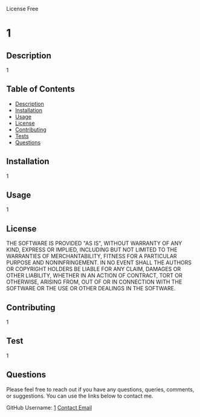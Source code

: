 License Free

# 1

## Description

1

## Table of Contents

- [Description](#Description)
- [Installation](#Installation)
- [Usage](#Usage)
- [License](#License)
- [Contributing](#Contributing)
- [Tests](#Tests)
- [Questions](#Questions)  


## Installation

1

## Usage

1

## License

THE SOFTWARE IS PROVIDED "AS IS", WITHOUT WARRANTY OF ANY KIND, EXPRESS OR IMPLIED, INCLUDING BUT NOT LIMITED TO THE WARRANTIES OF MERCHANTABILITY, FITNESS FOR A PARTICULAR PURPOSE AND NONINFRINGEMENT. IN NO EVENT SHALL THE AUTHORS OR COPYRIGHT HOLDERS BE LIABLE FOR ANY CLAIM, DAMAGES OR OTHER LIABILITY, WHETHER IN AN ACTION OF CONTRACT, TORT OR OTHERWISE, ARISING FROM, OUT OF OR IN CONNECTION WITH THE SOFTWARE OR THE USE OR OTHER DEALINGS IN THE SOFTWARE.

## Contributing

1

## Test

1

## Questions

Please feel free to reach out if you have any questions, queries, comments, or suggestions. You can use the links below to contact me.

GitHub Username: [1](1)
[Contact Email](1)